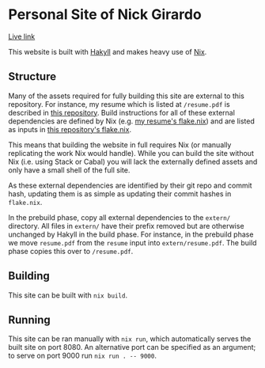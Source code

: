 # Personal Site of Nick Girardo

[Live link](https://nickgirardo.com/)

This website is built with [Hakyll](https://jaspervdj.be/hakyll/) and makes heavy use of [Nix](https://nixos.org/).

## Structure

Many of the assets required for fully building this site are external to this repository. For instance, my resume which is listed at `/resume.pdf` is described in [this repository](https://github.com/nickgirardo/resume). Build instructions for all of these external dependencies are defined by Nix (e.g. [my resume's flake.nix](https://github.com/nickgirardo/resume/blob/master/flake.nix)) and are listed as inputs in [this repository's flake.nix](https://github.com/nickgirardo/hakyll-site/blob/master/flake.nix).

This means that building the website in full requires Nix (or manually replicating the work Nix would handle). While you can build the site without Nix (i.e. using Stack or Cabal) you will lack the externally defined assets and only have a small shell of the full site.

As these external dependencies are identified by their git repo and commit hash, updating them is as simple as updating their commit hashes in `flake.nix`.

In the prebuild phase, copy all external dependencies to the `extern/` directory. All files in `extern/` have their prefix removed but are otherwise unchanged by Hakyll in the build phase. For instance, in the prebuild phase we move `resume.pdf` from the `resume` input into `extern/resume.pdf`. The build phase copies this over to `/resume.pdf`.

## Building

This site can be built with `nix build`.

## Running

This site can be ran manually with `nix run`, which automatically serves the built site on port 8080. An alternative port can be specified as an argument; to serve on port 9000 run `nix run . -- 9000`.
